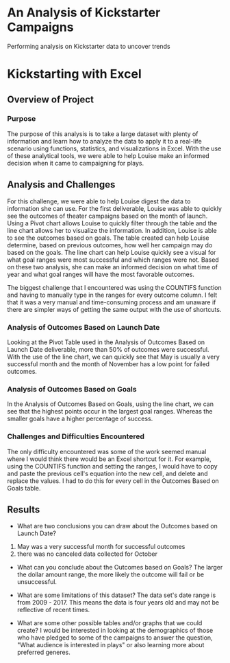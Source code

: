 # An Analysis of Kickstarter Campaigns
Performing analysis on Kickstarter data to uncover trends

# Kickstarting with Excel

## Overview of Project

### Purpose
The purpose of this analysis is to take a large dataset with plenty of information and learn how to analyze the data to apply it to a real-life scenario using functions, statistics, and visualizations in Excel. With the use of these analytical tools, we were able to help Louise make an informed decision when it came to campaigning for plays.

## Analysis and Challenges
For this challenge, we were able to help Louise digest the data to information she can use. For the first deliverable, Louise was able to quickly see the outcomes of theater campaigns based on the month of launch. Using a Pivot chart allows Louise to quickly filter through the table and the line chart allows her to visualize the information. In addition, Louise is able to see the outcomes based on goals. The table created can help Louise determine, based on previous outcomes, how well her campaign may do based on the goals. The line chart can help Louise quickly see a visual for what goal ranges were most successful and which ranges were not. Based on these two analysis, she can make an informed decision on what time of year and what goal ranges will have the most favorable outcomes. 

The biggest challenge that I encountered was using the COUNTIFS function and having to manually type in the ranges for every outcome column. I felt that it was a very manual and time-consuming process and am unaware if there are simpler ways of getting the same output with the use of shortcuts. 

### Analysis of Outcomes Based on Launch Date
Looking at the Pivot Table used in the Analysis of Outcomes Based on Launch Date deliverable, more than 50% of outcomes were successful. With the use of the line chart, we can quickly see that May is usually a very successful month and the month of November has a low point for failed outcomes. 

### Analysis of Outcomes Based on Goals
In the Analysis of Outcomes Based on Goals, using the line chart, we can see that the highest points occur in the largest goal ranges. Whereas the smaller goals have a higher percentage of success. 

### Challenges and Difficulties Encountered
The only difficulty encountered was some of the work seemed manual where I would think there would be an Excel shortcut for it. For example, using the COUNTIFS function and setting the ranges, I would have to copy and paste the previous cell's equation into the new cell, and delete and replace the values. I had to do this for every cell in the Outcomes Based on Goals table.


## Results

- What are two conclusions you can draw about the Outcomes based on Launch Date?
1) May was a very successful month for successful outcomes
2) there was no canceled data collected for October

- What can you conclude about the Outcomes based on Goals?
The larger the dollar amount range, the more likely the outcome will fail or be unsuccessful.

- What are some limitations of this dataset?
The data set's date range is from 2009 - 2017. This means the data is four years old and may not be reflective of recent times.

- What are some other possible tables and/or graphs that we could create?
I would be interested in looking at the demographics of those who have pledged to some of the campaigns to answer the question, "What audience is interested in plays" or also learning more about preferred generes.
